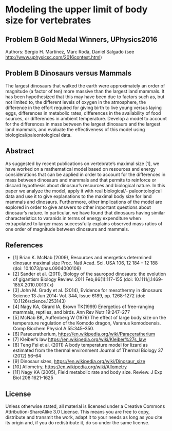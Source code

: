 # Modeling the upper limit of body size for vertebrates
## Problem B Gold Medal Winners, UPhysics2016

Authors: Sergio H. Martínez, Marc Rodà, Daniel Salgado (see http://www.uphysicsc.com/2016contest.html)

## Problem B Dinosaurs versus Mammals

The largest dinosaurs that walked the earth were approximately an order of magnitude (a factor of ten) 
more massive than the largest land mammals.  It has been hypothesized that this may have been due to factors such as, 
but not limited to, the different levels of oxygen in the atmosphere, the difference in the effort required for giving 
birth to live young versus laying eggs, differences in metabolic rates, differences in the availability of food sources, 
or differences in ambient temperature.  Develop a model to account for the differences in mass between the largest dinosaurs 
and the largest land mammals, and evaluate the effectiveness of this model using biological/paleontological data.

## Abstract

As suggested by recent publications on vertebrate’s maximal size [1], we have worked
on a mathematical model based on resources and energy considerations that can be applied
in order to account for the differences in mass between dinosaurs and mammals
and that permits to reinforce or discard hypothesis about dinosaur’s resources and
biological nature. In this paper we analyze the model, apply it with real biological/-
paleontological data and use it to give explanations to the maximal body size for land
mammals and dinosaurs. Furthermore, other implications of the model are explored in
order to give answers to other important questions about dinosaur’s nature. In particular,
we have found that dinosaurs having similar characteristics to varanids in terms
of energy expenditure when extrapolated to larger mass successfully explains observed
mass ratios of one order of magnitude between dinosaurs and mammals.

## References
* [1] Brian K. McNab (2009), Resources and energetics determined dinosaur maximal size
Proc. Natl Acad. Sci. USA 106, 12 184 – 12 188 (doi: 10.1073/pnas.0904000106)
* [2] Sander et al. (2011), Biology of the sauropod dinosaurs: the evolution of gigantism Biology
Review. 2011 Feb;86(1):117–155 (doi: 10.1111/j.1469-185X.2010.00137.x)
* [3] John M. Grady et al. (2014), Evidence for mesothermy in dinosaurs Science 13 Jun
2014: Vol. 344, Issue 6189, pp. 1268-1272 (doi: 10.1126/science.1253143)
* [4] Nagy KA, Girard IA, Brown TK(1999) Energetics of free-ranging mammals, reptiles,
and birds. Ann Rev Nutr 19:247–277
* [5] McNab BK, Auffenberg W (1976) The effect of large body size on the temperature regulation
of the Komodo dragon, Varanus komodoensis. Comp Biochem Physiol A 55:345–350.
* [6] Paraceratherium, https://en.wikipedia.org/wiki/Paraceratherium
* [7] Kleiber’s law https://en.wikipedia.org/wiki/Kleiber%27s_law
* [8] Teng Fei et al. (2011) A body temperature model for lizard as estimated from the thermal
environment Journal of Thermal Biology 37 (2012) 56–64
* [9] Dinosaur sizes, https://en.wikipedia.org/wiki/Dinosaur_size
* [10] Allometry, https://en.wikipedia.org/wiki/Allometry
* [11] Nagy KA (2005), Field metabolic rate and body size. Review. J Exp Biol 208:1621–1625

## License

Unless otherwise stated, all material is licensed under a Creative Commons Attribution-ShareAlike 3.0 License. This means you are free to copy, distribute and transmit the work, adapt it to your needs as long as you cite its origin and, if you do redistribute it, do so under the same license.
